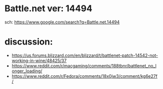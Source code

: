 # Battle.net ver: 14494

sch: https://www.google.com/search?q=Battle.net.14494

# discussion:
- https://us.forums.blizzard.com/en/blizzard/t/battlenet-patch-14542-not-working-in-wine/48425/37
- https://www.reddit.com/r/macgaming/comments/188tbnr/battlenet_no_longer_loading/
- https://www.reddit.com/r/Fedora/comments/18x0jw3/comment/kg6e27f/
